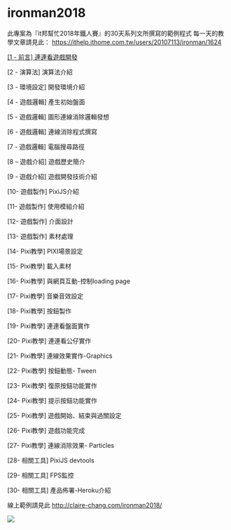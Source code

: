 # ironman2018

此專案為『it邦幫忙2018年鐵人賽』的30天系列文所撰寫的範例程式
每一天的教學文章請見此：
https://ithelp.ithome.com.tw/users/20107113/ironman/1624

[[1 - 前言] 連連看遊戲開發](https://ithelp.ithome.com.tw/articles/10200694)

[2 - 演算法] 演算法介紹

[3 - 環境設定] 開發環境介紹

[4 - 遊戲邏輯] 產生初始盤面

[5 - 遊戲邏輯] 圖形連線消除邏輯發想

[6 - 遊戲邏輯] 連線消除程式撰寫

[7 - 遊戲邏輯] 電腦搜尋路徑

[8 – 遊戲介紹] 遊戲歷史簡介

[9 - 遊戲介紹] 遊戲開發技術介紹

[10- 遊戲製作] PixiJS介紹

[11- 遊戲製作] 使用模組介紹

[12- 遊戲製作] 介面設計

[13- 遊戲製作] 素材處理

[14- Pixi教學] PIXI場景設定

[15- Pixi教學] 載入素材

[16- Pixi教學] 與網頁互動-控制loading page

[17- Pixi教學] 音樂音效設定

[18- Pixi教學] 按鈕製作

[19- Pixi教學] 連連看盤面實作

[20- Pixi教學] 連連看公仔實作

[21- Pixi教學] 連線效果實作-Graphics

[22- Pixi教學] 按鈕動態- Tween

[23- Pixi教學] 復原按鈕功能實作

[24- Pixi教學] 提示按鈕功能實作

[25- Pixi教學] 遊戲開始、結束與過關設定

[26- Pixi教學] 遊戲功能完成

[27- Pixi教學] 連線消除效果- Particles

[28- 相關工具] PixiJS devtools

[29- 相關工具] FPS監控

[30- 相關工具] 產品佈署-Heroku介紹


線上範例請見此
http://claire-chang.com/ironman2018/

![](http://claire-chang.com/wp-content/uploads/2018/11/screencapture-2018-10-27-21.58.22.png)
